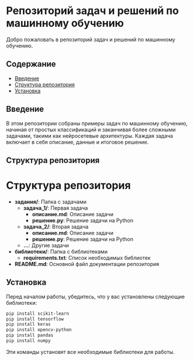 # Репозиторий задач и решений по машинному обучению

Добро пожаловать в репозиторий задач и решений по машинному обучению.

## Содержание

- [Введение](#введение)
- [Структура репозитория](#структура-репозитория)
- [Установка](#установка)

## Введение

В этом репозитории собраны примеры задач по машинному обучению, начиная от простых классификаций и заканчивая более сложными задачами, такими как нейросетевые архитектуры. Каждая задача включает в себя описание, данные и итоговое решение.

## Структура репозитория

# Структура репозитория

- **задания/**: Папка с задачами
  - **задача_1/**: Первая задача
    - **описание.md**: Описание задачи
    - **решение.py**: Решение задачи на Python
  - **задача_2/**: Вторая задача
    - **описание.md**: Описание задачи
    - **решение.py**: Решение задачи на Python
  - **...**: Другие задачи
- **библиотеки/**: Папка с библиотеками
  - **requirements.txt**: Список необходимых библиотек
- **README.md**: Основной файл документации репозитория



## Установка
Перед началом работы, убедитесь, что у вас установлены следующие библиотеки:
```bash
pip install scikit-learn
pip install tensorflow
pip install keras
pip install opencv-python
pip install pandas
pip install numpy

```
Эти команды установят все необходимые библиотеки для работы.

